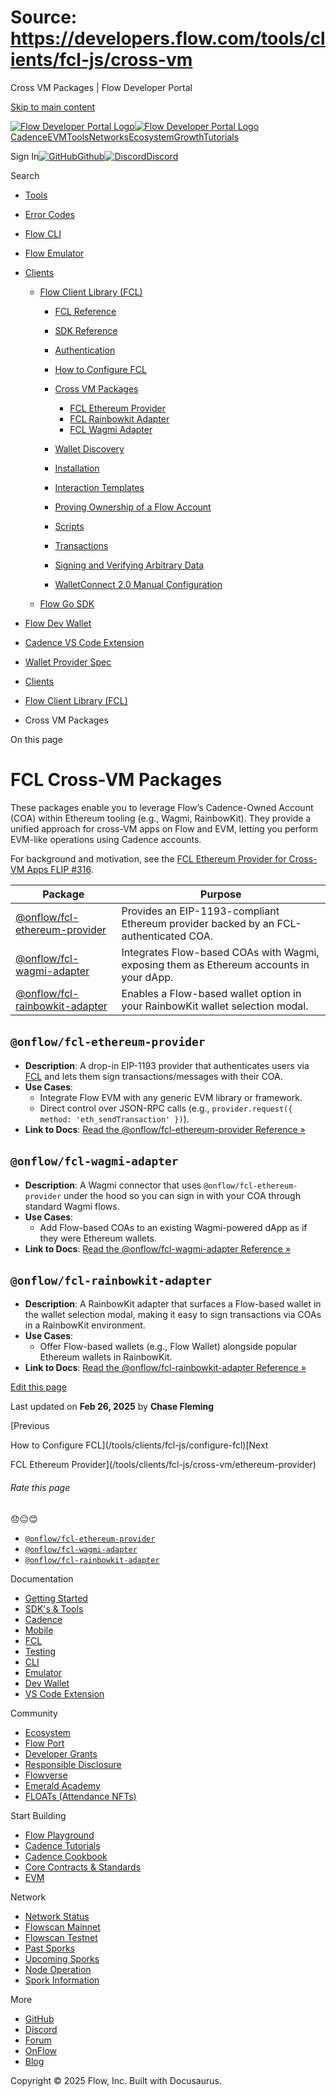 # Source: https://developers.flow.com/tools/clients/fcl-js/cross-vm

Cross VM Packages | Flow Developer Portal



[Skip to main content](#__docusaurus_skipToContent_fallback)

[![Flow Developer Portal Logo](/img/flow-docs-logo-dark.png)![Flow Developer Portal Logo](/img/flow-docs-logo-light.png)](/)[Cadence](/build/flow)[EVM](/evm/about)[Tools](/tools/flow-cli)[Networks](/networks/flow-networks)[Ecosystem](/ecosystem)[Growth](/growth)[Tutorials](/tutorials)

Sign In[![GitHub]()Github](https://github.com/onflow)[![Discord]()Discord](https://discord.gg/flow)

Search

* [Tools](/tools)
* [Error Codes](/tools/error-codes)
* [Flow CLI](/tools/flow-cli)
* [Flow Emulator](/tools/emulator)
* [Clients](/tools/clients)

  + [Flow Client Library (FCL)](/tools/clients/fcl-js)

    - [FCL Reference](/tools/clients/fcl-js/api)
    - [SDK Reference](/tools/clients/fcl-js/sdk-guidelines)
    - [Authentication](/tools/clients/fcl-js/authentication)
    - [How to Configure FCL](/tools/clients/fcl-js/configure-fcl)
    - [Cross VM Packages](/tools/clients/fcl-js/cross-vm)

      * [FCL Ethereum Provider](/tools/clients/fcl-js/cross-vm/ethereum-provider)
      * [FCL Rainbowkit Adapter](/tools/clients/fcl-js/cross-vm/rainbowkit-adapter)
      * [FCL Wagmi Adapter](/tools/clients/fcl-js/cross-vm/wagmi-adapter)
    - [Wallet Discovery](/tools/clients/fcl-js/discovery)
    - [Installation](/tools/clients/fcl-js/installation)
    - [Interaction Templates](/tools/clients/fcl-js/interaction-templates)
    - [Proving Ownership of a Flow Account](/tools/clients/fcl-js/proving-authentication)
    - [Scripts](/tools/clients/fcl-js/scripts)
    - [Transactions](/tools/clients/fcl-js/transactions)
    - [Signing and Verifying Arbitrary Data](/tools/clients/fcl-js/user-signatures)
    - [WalletConnect 2.0 Manual Configuration](/tools/clients/fcl-js/wallet-connect)
  + [Flow Go SDK](/tools/clients/flow-go-sdk)
* [Flow Dev Wallet](/tools/flow-dev-wallet)
* [Cadence VS Code Extension](/tools/vscode-extension)
* [Wallet Provider Spec](/tools/wallet-provider-spec)

* [Clients](/tools/clients)
* [Flow Client Library (FCL)](/tools/clients/fcl-js)
* Cross VM Packages

On this page

# FCL Cross-VM Packages

These packages enable you to leverage Flow’s Cadence-Owned Account (COA) within Ethereum tooling (e.g., Wagmi, RainbowKit). They provide a unified approach for cross-VM apps on Flow and EVM, letting you perform EVM-like operations using Cadence accounts.

For background and motivation, see the [FCL Ethereum Provider for Cross-VM Apps FLIP #316](https://github.com/onflow/flips/blob/c0fe9b71a9afb85fe70a69cf7c0870b5d327e679/application/20241223-fcl-ethereum-provider.md).

| Package | Purpose |
| --- | --- |
| [@onflow/fcl-ethereum-provider](#onflowfcl-ethereum-provider) | Provides an EIP-1193-compliant Ethereum provider backed by an FCL-authenticated COA. |
| [@onflow/fcl-wagmi-adapter](#onflowfcl-wagmi-adapter) | Integrates Flow-based COAs with Wagmi, exposing them as Ethereum accounts in your dApp. |
| [@onflow/fcl-rainbowkit-adapter](#onflowfcl-rainbowkit-adapter) | Enables a Flow-based wallet option in your RainbowKit wallet selection modal. |

## `@onflow/fcl-ethereum-provider`[​](#onflowfcl-ethereum-provider "Direct link to onflowfcl-ethereum-provider")

* **Description**: A drop-in EIP-1193 provider that authenticates users via [FCL](https://developers.flow.com/) and lets them sign transactions/messages with their COA.
* **Use Cases**:
  + Integrate Flow EVM with any generic EVM library or framework.
  + Direct control over JSON-RPC calls (e.g., `provider.request({ method: 'eth_sendTransaction' })`).
* **Link to Docs**: [Read the @onflow/fcl-ethereum-provider Reference »](/tools/clients/fcl-js/cross-vm/ethereum-provider)

## `@onflow/fcl-wagmi-adapter`[​](#onflowfcl-wagmi-adapter "Direct link to onflowfcl-wagmi-adapter")

* **Description**: A Wagmi connector that uses `@onflow/fcl-ethereum-provider` under the hood so you can sign in with your COA through standard Wagmi flows.
* **Use Cases**:
  + Add Flow-based COAs to an existing Wagmi-powered dApp as if they were Ethereum wallets.
* **Link to Docs**: [Read the @onflow/fcl-wagmi-adapter Reference »](/tools/clients/fcl-js/cross-vm/wagmi-adapter)

## `@onflow/fcl-rainbowkit-adapter`[​](#onflowfcl-rainbowkit-adapter "Direct link to onflowfcl-rainbowkit-adapter")

* **Description**: A RainbowKit adapter that surfaces a Flow-based wallet in the wallet selection modal, making it easy to sign transactions via COAs in a RainbowKit environment.
* **Use Cases**:
  + Offer Flow-based wallets (e.g., Flow Wallet) alongside popular Ethereum wallets in RainbowKit.
* **Link to Docs**: [Read the @onflow/fcl-rainbowkit-adapter Reference »](/tools/clients/fcl-js/cross-vm/rainbowkit-adapter)

[Edit this page](https://github.com/onflow/docs/tree/main/docs/tools/clients/fcl-js/cross-vm/index.md)

Last updated on **Feb 26, 2025** by **Chase Fleming**

[Previous

How to Configure FCL](/tools/clients/fcl-js/configure-fcl)[Next

FCL Ethereum Provider](/tools/clients/fcl-js/cross-vm/ethereum-provider)

###### Rate this page

😞😐😊

* [`@onflow/fcl-ethereum-provider`](#onflowfcl-ethereum-provider)
* [`@onflow/fcl-wagmi-adapter`](#onflowfcl-wagmi-adapter)
* [`@onflow/fcl-rainbowkit-adapter`](#onflowfcl-rainbowkit-adapter)

Documentation

* [Getting Started](/build/getting-started/contract-interaction)
* [SDK's & Tools](/tools)
* [Cadence](https://cadence-lang.org/docs/)
* [Mobile](/build/guides/mobile/overview)
* [FCL](/tools/clients/fcl-js)
* [Testing](/build/smart-contracts/testing)
* [CLI](/tools/flow-cli)
* [Emulator](/tools/emulator)
* [Dev Wallet](https://github.com/onflow/fcl-dev-wallet)
* [VS Code Extension](/tools/vscode-extension)

Community

* [Ecosystem](/ecosystem)
* [Flow Port](https://port.onflow.org/)
* [Developer Grants](https://github.com/onflow/developer-grants)
* [Responsible Disclosure](https://flow.com/flow-responsible-disclosure)
* [Flowverse](https://www.flowverse.co/)
* [Emerald Academy](https://academy.ecdao.org/)
* [FLOATs (Attendance NFTs)](https://floats.city/)

Start Building

* [Flow Playground](https://play.flow.com/)
* [Cadence Tutorials](https://cadence-lang.org/docs/tutorial/first-steps)
* [Cadence Cookbook](https://open-cadence.onflow.org)
* [Core Contracts & Standards](/build/core-contracts)
* [EVM](/evm/about)

Network

* [Network Status](https://status.onflow.org/)
* [Flowscan Mainnet](https://flowdscan.io/)
* [Flowscan Testnet](https://testnet.flowscan.io/)
* [Past Sporks](/networks/node-ops/node-operation/past-sporks)
* [Upcoming Sporks](/networks/node-ops/node-operation/upcoming-sporks)
* [Node Operation](/networks/node-ops)
* [Spork Information](/networks/node-ops/node-operation/spork)

More

* [GitHub](https://github.com/onflow)
* [Discord](https://discord.gg/flow)
* [Forum](https://forum.onflow.org/)
* [OnFlow](https://onflow.org/)
* [Blog](https://flow.com/blog)

Copyright © 2025 Flow, Inc. Built with Docusaurus.